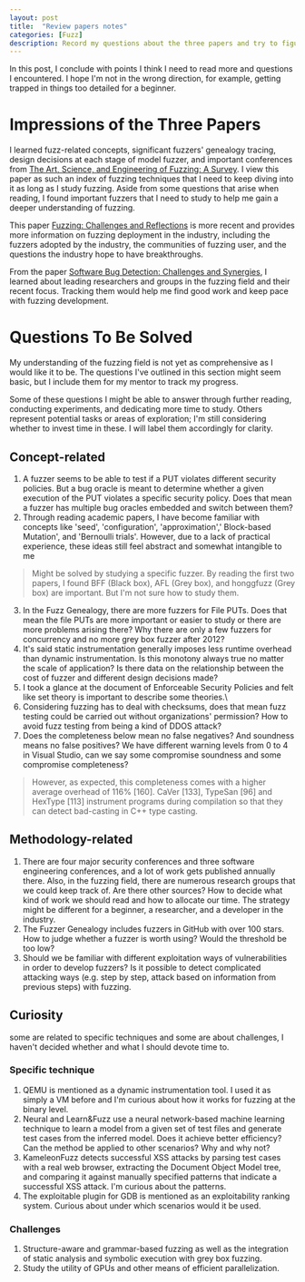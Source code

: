 ```yaml
---
layout: post
title:  "Review papers notes"
categories: [Fuzz]
description: Record my questions about the three papers and try to figure out my research interests. 
---
```


In this post, I conclude with points I think I need to read more and questions I encountered. I hope I'm not in the wrong direction, for example, getting trapped in things too detailed for a beginner.

# Impressions of the Three Papers

I learned fuzz-related concepts, significant fuzzers' genealogy tracing, design decisions at each stage of model fuzzer, and important conferences from [The Art, Science, and Engineering of Fuzzing: A Survey](https://arxiv.org/pdf/1812.00140.pdf). I view this paper as such an index of fuzzing techniques that I need to keep diving into it as long as I study fuzzing. Aside from some questions that arise when reading, I found important fuzzers that I need to study to help me gain a deeper understanding of fuzzing. 

This paper [Fuzzing: Challenges and Reflections](https://mboehme.github.io/paper/IEEESoftware20.pdf) is more recent and provides more information on fuzzing deployment in the industry, including the fuzzers adopted by the industry, the communities of fuzzing user, and the questions the industry hope to have breakthroughs. 

From the paper [Software Bug Detection: Challenges and Synergies](https://drops.dagstuhl.de/storage/04dagstuhl-reports/volume13/issue03/23131/DagRep.13.3.92/DagRep.13.3.92.pdf), I learned about leading researchers and groups in the fuzzing field and their recent focus. Tracking them would help me find good work and keep pace with fuzzing development.

# Questions To Be Solved

My understanding of the fuzzing field is not yet as comprehensive as I would like it to be. The questions I've outlined in this section might seem basic, but I include them for my mentor to track my progress.

Some of these questions I might be able to answer through further reading, conducting experiments, and dedicating more time to study. Others represent potential tasks or areas of exploration; I'm still considering whether to invest time in these. I will label them accordingly for clarity.

## Concept-related

1. A fuzzer seems to be able to test if a PUT violates different security policies. But a bug oracle is meant to determine whether a given execution of the PUT violates a specific security policy. Does that mean a fuzzer has multiple bug oracles embedded and switch between them?
2. Through reading academic papers, I have become familiar with concepts like 'seed', 'configuration', 'approximation',' Block-based Mutation', and 'Bernoulli trials'. However, due to a lack of practical experience, these ideas still feel abstract and somewhat intangible to me

> Might be solved by studying a specific fuzzer. By reading the first two papers, I found BFF (Black box), AFL (Grey box), and honggfuzz (Grey box) are important. But I'm not sure how to study them.

3. In the Fuzz Genealogy, there are more fuzzers for File PUTs. Does that mean the file PUTs are more important or easier to study or there are more problems arising there? Why there are only a few fuzzers for concurrency and no more grey box fuzzer after 2012?
4. It's said static instrumentation generally imposes less runtime overhead than dynamic instrumentation. Is this monotony always true no matter the scale of application? Is there data on the relationship between the cost of fuzzer and different design decisions made?
5. I took a glance at the document of Enforceable Security Policies and felt like set theory is important to describe some theories.\
6. Considering fuzzing has to deal with checksums, does that mean fuzz testing could be carried out without organizations' permission? How to avoid fuzz testing from being a kind of DDOS attack?
7. Does the completeness below mean no false negatives? And soundness means no false positives? We have different warning levels from 0 to 4 in Visual Studio, can we say some compromise soundness and some compromise completeness?

> However, as expected, this completeness comes with a higher average overhead of 116% [160]. CaVer [133], TypeSan [96] and HexType [113] instrument programs during compilation so that they can detect bad-casting in C++ type casting.



## Methodology-related

1. There are four major security conferences and three software engineering conferences, and a lot of work gets published annually there. Also, in the fuzzing field, there are numerous research groups that we could keep track of. Are there other sources? How to decide what kind of work we should read and how to allocate our time. The strategy might be different for a beginner, a researcher, and a developer in the industry.
2. The Fuzzer Genealogy includes fuzzers in GitHub with over 100 stars. How to judge whether a fuzzer is worth using? Would the threshold be too low?
3. Should we be familiar with different exploitation ways of vulnerabilities in order to develop fuzzers? Is it possible to detect complicated attacking ways (e.g. step by step, attack based on information from previous steps) with fuzzing.

## Curiosity

some are related to specific techniques and some are about challenges, I haven't decided whether and what I should devote time to.

### Specific technique

1. QEMU is mentioned as a dynamic instrumentation tool. I used it as simply a VM before and I'm curious about how it works for fuzzing at the binary level. 
2. Neural and Learn&Fuzz use a neural network-based machine learning technique to learn a model from a given set of test files and generate test cases from the inferred model. Does it achieve better efficiency? Can the method be applied to other scenarios? Why and why not?
3. KameleonFuzz detects successful XSS attacks by parsing test cases with a real web browser, extracting the Document Object Model tree, and comparing it against manually specified patterns that indicate a successful XSS attack. I'm curious about the patterns.
4. The exploitable plugin for GDB is mentioned as an exploitability ranking system. Curious about under which scenarios would it be used.

### Challenges

1. Structure-aware and grammar-based fuzzing as well as the integration of static analysis and symbolic execution with grey box fuzzing.
2. Study the utility of GPUs and other means of efficient parallelization.